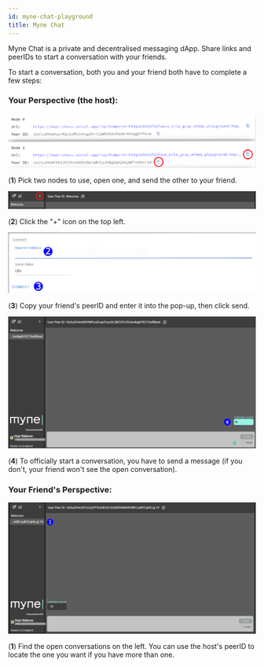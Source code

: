 ```yaml
---
id: myne-chat-playground
title: Myne Chat
---
```


Myne Chat is a private and decentralised messaging dApp. Share links and peerIDs to start a conversation with your friends.

To start a conversation, both you and your friend both have to complete a few steps:

### Your Perspective (the host):

![Myne Chat two nodes](./images-dApps/mynechat-two-nodes-2.png)

(**1**) Pick two nodes to use, open one, and send the other to your friend.

![Myne Chat open pop-up](./images-dApps/mynechat-plus-circled.png)

(**2**) Click the "+" icon on the top left.

![Myne Chat start conversation](./images-dApps/chess-connect-pop-up-2.png)

(**3**) Copy your friend's peerID and enter it into the pop-up, then click send.

![Myne Chat open conversation](./images-dApps/mynechat-sent-message.png)

(**4**) To officially start a conversation, you have to send a message (if you don't, your friend won't see the open conversation).

### Your Friend's Perspective:

![Mynechat find conversation](./images-dApps/myne-chat-open-conversations.png)

(**1**) Find the open conversations on the left. You can use the host's peerID to locate the one you want if you have more than one.
